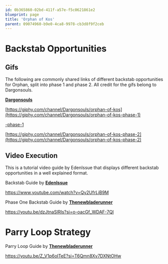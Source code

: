 ```yaml
---
id: 0b365860-02bd-411f-a57e-f5c0621861e2
blueprint: page
title: 'Orphan of Kos'
parent: 09074960-b9e0-4ca8-9978-cb3d8f9f2ceb
---
```

# Backstab Opportunities

## Gifs

The following are commonly shared links of different backstab opportunities for Orphan, split into phase 1 and phase 2. All credit for the gifs belong to Dargonsouls.

[**Dargonsouls**](https://www.youtube.com/channel/UCYAHdSUuiQ96BAQMfTNRgJw)

[https://giphy.com/channel/Dargonsouls/orphan-of-kos](https://giphy.com/channel/Dargonsouls/orphan-of-kos-phase-1)

[-phase-1](https://giphy.com/channel/Dargonsouls/orphan-of-kos-phase-1)

[https://giphy.com/channel/Dargonsouls/orphan-of-kos-phase-2](https://giphy.com/channel/Dargonsouls/orphan-of-kos-phase-2)

## Video Execution

This is a tutorial video guide by EdenIssue that displays different backstab opportunities in a well explained format.

Backstab Guide by [**EdenIssue**](https://www.twitch.tv/edenissue)

https://www.youtube.com/watch?v=Qy2UfrLjB9M

Phase One Backstab Guide by [**Thenewbladerunner**](https://www.youtube.com/@thenewbladerunner)

https://youtu.be/dzJtnaSlRIs?si=o-oacGf_WDAF-7QI

# Parry Loop Strategy

Parry Loop Guide by [**Thenewbladerunner**](https://www.youtube.com/channel/UCcx9xHPdphnW-nU0cn6BD4Q)

https://youtu.be/Z_V1p6oITeE?si=T6Qmn8Xv7DXNtOHw
